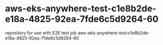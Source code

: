 # aws-eks-anywhere-test-c1e8b2de-e18a-4825-92ea-7fde6c5d9264-60
repository for use with E2E test job aws-eks-anywhere-test:c1e8b2de-e18a-4825-92ea-7fde6c5d9264-60
